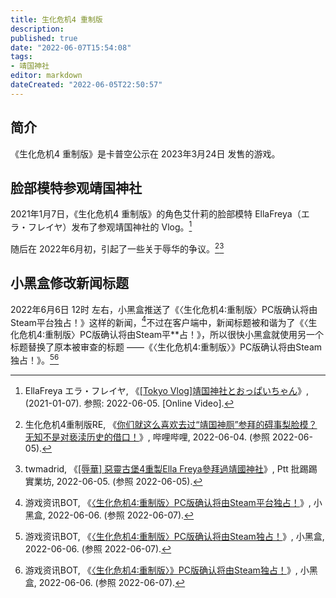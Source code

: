 ```yaml
---
title: 生化危机4 重制版
description:
published: true
date: "2022-06-07T15:54:08"
tags:
- 靖国神社
editor: markdown
dateCreated: "2022-06-05T22:50:57"
---
```


## 简介

《生化危机4 重制版》是卡普空公示在 2023年3月24日 发售的游戏。

## 脸部模特参观靖国神社

2021年1月7日，《生化危机4 重制版》的角色艾什莉的脸部模特 EllaFreya（エラ・フレイヤ）发布了参观靖国神社的 Vlog。[^P_tLaaZvZ4s]

[^P_tLaaZvZ4s]: EllaFreya エラ・フレイヤ, 《[[Tokyo Vlog]靖国神社とおっぱいちゃん](https://archive.ph/2eWcx "https://www.youtube.com/watch?v=P_tLaaZvZ4s")》, (2021-01-07). 参照: 2022-06-05. [Online Video].

随后在 2022年6月初，引起了一些关于辱华的争议。[^7eOAW][^1654424250]

[^7eOAW]: 生化危机4重制版RE, 《[你们就这么喜欢去过“靖国神厕”参拜的碍事梨脸模？无知不是对亵渎历史的借口！](https://archive.ph/7eOAW "https://www.bilibili.com/video/BV1U5411Q7tf")》, 哔哩哔哩, 2022-06-04. (参照 2022-06-05).

[^1654424250]: twmadrid, 《[[辱華] 惡靈古堡4重製Ella Freya參拜過靖國神社](https://web.archive.org/web/20220605143635/https://www.ptt.cc/bbs/C_Chat/M.1654424250.A.533.html)》, Ptt 批踢踢實業坊, 2022-06-05. (参照 2022-06-05).

## 小黑盒修改新闻标题

2022年6月6日 12时 左右，小黑盒推送了《〈生化危机4:重制版〉PC版确认将由Steam平台独占！》这样的新闻，[^6447373]不过在客户端中，新闻标题被和谐为了《〈生化危机4:重制版〉PC版确认将由Steam平\*\*占！》，所以很快小黑盒就使用另一个标题替换了原本被审查的标题 ——《〈生化危机4:重制版〉》PC版确认将由Steam独占！》。[^2622584][^6448342]

[^6447373]: 游戏资讯BOT, 《[〈生化危机4:重制版〉PC版确认将由Steam平台独占！](https://web.archive.org/web/20220607065349/https://ujoy.net/topics/6447373)》, 小黑盒, 2022-06-06. (参照 2022-06-07).

[^2622584]: 游戏资讯BOT, 《[〈生化危机4:重制版〉PC版确认将由Steam独占！](https://web.archive.org/web/20220607065338/https://api.xiaoheihe.cn/maxnews/app/share/detail/2622584)》, 小黑盒, 2022-06-06. (参照 2022-06-07).
[^6448342]: 游戏资讯BOT, 《[〈生化危机4:重制版〉》PC版确认将由Steam独占！](https://web.archive.org/web/20220607065459/https://ujoy.net/topics/6448342)》, 小黑盒, 2022-06-06. (参照 2022-06-07).

